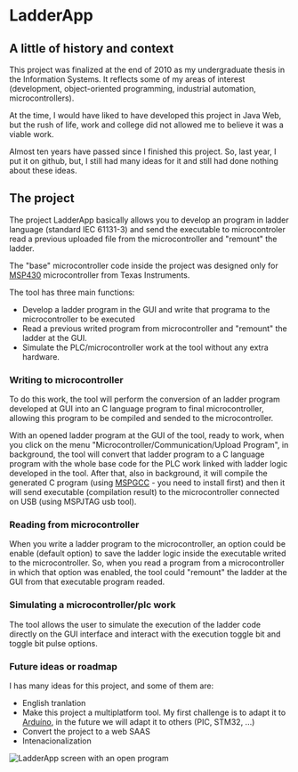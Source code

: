 # LadderApp

## A little of history and context

This project was finalized at the end of 2010 as my undergraduate thesis in the Information Systems. It reflects some of my areas of interest (development, object-oriented programming, industrial automation, microcontrollers).

At the time, I would have liked to have developed this project in Java Web, but the rush of life, work and college did not allowed me to believe it was a viable work.

Almost ten years have passed since I finished this project. So, last year, I put it on github, but, I still had many ideas for it and still had done nothing about these ideas.

## The project

The project LadderApp basically allows you to develop an program in ladder language (standard IEC 61131-3) and send the executable to microcontroler read a previous uploaded file from  the microcontroller and "remount" the ladder.

The "base" microcontroller code inside the project was designed only for [MSP430](http://www.ti.com/microcontrollers/msp430-ultra-low-power-mcus/overview.html) microcontroller  from Texas Instruments.

The tool has three main functions:
- Develop a ladder program in the GUI and write that programa to the microcontroller to be executed
- Read a previous writed program from microcontroller and "remount" the ladder at the GUI.
- Simulate the PLC/microcontroller work at the tool without any extra hardware.

### Writing to microcontroller

To do this work, the tool will perform the conversion of an ladder program developed at GUI into an C language program to final microcontroller, allowing this program to be compiled and sended to the microcontroller. 

With an opened ladder program at the GUI of the tool, ready to work, when you click on the menu "Microcontroller/Communication/Upload Program", in background, the tool will convert that ladder program to a C language program with the whole base code for the PLC work linked with ladder logic developed in the tool. After that, also in background, it will compile the generated C program (using [MSPGCC](https://www.ti.com/tool/MSP430-GCC-OPENSOURCE) - you need to install first) and then it will send executable (compilation result) to the microcontroller connected on USB (using MSPJTAG usb tool).

### Reading from microcontroller

When you write a ladder program to the microcontroller, an option could be enable (default option) to save the ladder logic inside the executable writed to the microcontroller. So, when you read a program from a microcontroller in which that option was enabled, the tool could "remount" the ladder at the GUI from that executable program readed.

### Simulating a microcontroller/plc work

The tool allows the user to simulate the execution of the ladder code directly on the GUI interface and interact with the execution toggle bit and toggle bit pulse options.

### Future ideas or roadmap

I has many ideas for this project, and some of them are:
- English tranlation
- Make this project a multiplatform tool. My first challenge is to adapt it to [Arduíno](https://www.arduino.cc/), in the future we will adapt it to others (PIC, STM32, ...)
- Convert the project to a web SAAS 
- Intenacionalization

![LadderApp screen with an open program](images/tela-ladderapp.PNG)